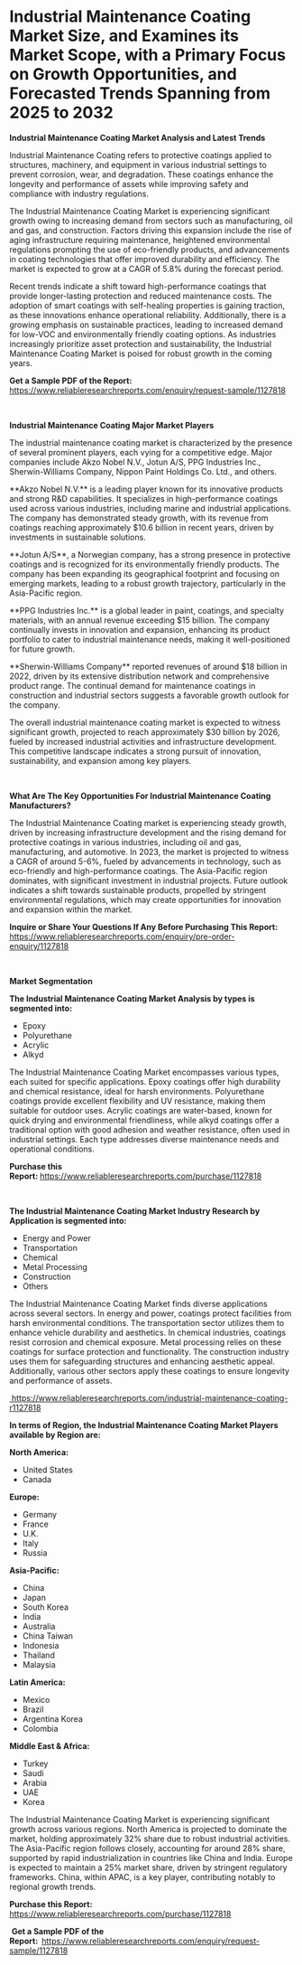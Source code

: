<p><h1>Industrial Maintenance Coating Market Size, and Examines its Market Scope, with a Primary Focus on Growth Opportunities, and Forecasted Trends Spanning from 2025 to 2032</h1></p><p><strong>Industrial Maintenance Coating Market Analysis and Latest Trends</strong></p>
<p><p>Industrial Maintenance Coating refers to protective coatings applied to structures, machinery, and equipment in various industrial settings to prevent corrosion, wear, and degradation. These coatings enhance the longevity and performance of assets while improving safety and compliance with industry regulations.</p><p>The Industrial Maintenance Coating Market is experiencing significant growth owing to increasing demand from sectors such as manufacturing, oil and gas, and construction. Factors driving this expansion include the rise of aging infrastructure requiring maintenance, heightened environmental regulations prompting the use of eco-friendly products, and advancements in coating technologies that offer improved durability and efficiency. The market is expected to grow at a CAGR of 5.8% during the forecast period.</p><p>Recent trends indicate a shift toward high-performance coatings that provide longer-lasting protection and reduced maintenance costs. The adoption of smart coatings with self-healing properties is gaining traction, as these innovations enhance operational reliability. Additionally, there is a growing emphasis on sustainable practices, leading to increased demand for low-VOC and environmentally friendly coating options. As industries increasingly prioritize asset protection and sustainability, the Industrial Maintenance Coating Market is poised for robust growth in the coming years.</p></p>
<p><strong>Get a Sample PDF of the Report:&nbsp;</strong> <a href="https://www.reliableresearchreports.com/enquiry/request-sample/1127818?utm_campaign=3097&utm_medium=2&utm_source=Github&utm_content=ia&utm_term=17042025&utm_id=industrial-maintenance-coating">https://www.reliableresearchreports.com/enquiry/request-sample/1127818</a></p>
<p>&nbsp;</p>
<p><strong>Industrial Maintenance Coating Major Market Players</strong></p>
<p><p>The industrial maintenance coating market is characterized by the presence of several prominent players, each vying for a competitive edge. Major companies include Akzo Nobel N.V., Jotun A/S, PPG Industries Inc., Sherwin-Williams Company, Nippon Paint Holdings Co. Ltd., and others. </p><p>**Akzo Nobel N.V.** is a leading player known for its innovative products and strong R&D capabilities. It specializes in high-performance coatings used across various industries, including marine and industrial applications. The company has demonstrated steady growth, with its revenue from coatings reaching approximately $10.6 billion in recent years, driven by investments in sustainable solutions.</p><p>**Jotun A/S**, a Norwegian company, has a strong presence in protective coatings and is recognized for its environmentally friendly products. The company has been expanding its geographical footprint and focusing on emerging markets, leading to a robust growth trajectory, particularly in the Asia-Pacific region.</p><p>**PPG Industries Inc.** is a global leader in paint, coatings, and specialty materials, with an annual revenue exceeding $15 billion. The company continually invests in innovation and expansion, enhancing its product portfolio to cater to industrial maintenance needs, making it well-positioned for future growth.</p><p>**Sherwin-Williams Company** reported revenues of around $18 billion in 2022, driven by its extensive distribution network and comprehensive product range. The continual demand for maintenance coatings in construction and industrial sectors suggests a favorable growth outlook for the company.</p><p>The overall industrial maintenance coating market is expected to witness significant growth, projected to reach approximately $30 billion by 2026, fueled by increased industrial activities and infrastructure development. This competitive landscape indicates a strong pursuit of innovation, sustainability, and expansion among key players.</p></p>
<p>&nbsp;</p>
<p><strong>What Are The Key Opportunities For Industrial Maintenance Coating Manufacturers?</strong></p>
<p><p>The Industrial Maintenance Coating market is experiencing steady growth, driven by increasing infrastructure development and the rising demand for protective coatings in various industries, including oil and gas, manufacturing, and automotive. In 2023, the market is projected to witness a CAGR of around 5-6%, fueled by advancements in technology, such as eco-friendly and high-performance coatings. The Asia-Pacific region dominates, with significant investment in industrial projects. Future outlook indicates a shift towards sustainable products, propelled by stringent environmental regulations, which may create opportunities for innovation and expansion within the market.</p></p>
<p><strong>Inquire or Share Your Questions If Any Before Purchasing This Report:</strong> <a href="https://www.reliableresearchreports.com/enquiry/pre-order-enquiry/1127818?utm_campaign=3097&utm_medium=2&utm_source=Github&utm_content=ia&utm_term=17042025&utm_id=industrial-maintenance-coating">https://www.reliableresearchreports.com/enquiry/pre-order-enquiry/1127818</a></p>
<p>&nbsp;</p>
<p><strong>Market Segmentation</strong></p>
<p><strong>The Industrial Maintenance Coating Market Analysis by types is segmented into:</strong></p>
<p><ul><li>Epoxy</li><li>Polyurethane</li><li>Acrylic</li><li>Alkyd</li></ul></p>
<p><p>The Industrial Maintenance Coating Market encompasses various types, each suited for specific applications. Epoxy coatings offer high durability and chemical resistance, ideal for harsh environments. Polyurethane coatings provide excellent flexibility and UV resistance, making them suitable for outdoor uses. Acrylic coatings are water-based, known for quick drying and environmental friendliness, while alkyd coatings offer a traditional option with good adhesion and weather resistance, often used in industrial settings. Each type addresses diverse maintenance needs and operational conditions.</p></p>
<p><strong>Purchase this Report:&nbsp;</strong><a href="https://www.reliableresearchreports.com/purchase/1127818?utm_campaign=3097&utm_medium=2&utm_source=Github&utm_content=ia&utm_term=17042025&utm_id=industrial-maintenance-coating">https://www.reliableresearchreports.com/purchase/1127818</a></p>
<p>&nbsp;</p>
<p><strong>The Industrial Maintenance Coating Market Industry Research by Application is segmented into:</strong></p>
<p><ul><li>Energy and Power</li><li>Transportation</li><li>Chemical</li><li>Metal Processing</li><li>Construction</li><li>Others</li></ul></p>
<p><p>The Industrial Maintenance Coating Market finds diverse applications across several sectors. In energy and power, coatings protect facilities from harsh environmental conditions. The transportation sector utilizes them to enhance vehicle durability and aesthetics. In chemical industries, coatings resist corrosion and chemical exposure. Metal processing relies on these coatings for surface protection and functionality. The construction industry uses them for safeguarding structures and enhancing aesthetic appeal. Additionally, various other sectors apply these coatings to ensure longevity and performance of assets.</p></p>
<p><a href="https://www.reliableresearchreports.com/industrial-maintenance-coating-r1127818?utm_campaign=3097&utm_medium=2&utm_source=Github&utm_content=ia&utm_term=17042025&utm_id=industrial-maintenance-coating">&nbsp;https://www.reliableresearchreports.com/industrial-maintenance-coating-r1127818</a></p>
<p><strong>In terms of Region, the Industrial Maintenance Coating Market Players available by Region are:</strong></p>
<p>
    <p> <strong> North America: </strong>
        <ul>
            <li>United States</li>
            <li>Canada</li>
        </ul>
        </p> 
    <p> <strong> Europe: </strong>
        <ul>
            <li>Germany</li>
            <li>France</li>
            <li>U.K.</li>
            <li>Italy</li>
            <li>Russia</li>
        </ul>
        </p> 
    <p> <strong> Asia-Pacific: </strong>
        <ul>
            <li>China</li>
            <li>Japan</li>
            <li>South Korea</li>
            <li>India</li>
            <li>Australia</li>
            <li>China Taiwan</li>
            <li>Indonesia</li>
            <li>Thailand</li>
            <li>Malaysia</li>
        </ul>
        </p> 
    <p> <strong> Latin America: </strong>
        <ul>
            <li>Mexico</li>
            <li>Brazil</li>
            <li>Argentina Korea</li>
            <li>Colombia</li>
        </ul>
        </p> 
    <p> <strong> Middle East & Africa: </strong>
        <ul>
            <li>Turkey</li>
            <li>Saudi</li>
            <li>Arabia</li>
            <li>UAE</li>
            <li>Korea</li>
        </ul>
    </p>
    </p>
<p><p>The Industrial Maintenance Coating Market is experiencing significant growth across various regions. North America is projected to dominate the market, holding approximately 32% share due to robust industrial activities. The Asia-Pacific region follows closely, accounting for around 28% share, supported by rapid industrialization in countries like China and India. Europe is expected to maintain a 25% market share, driven by stringent regulatory frameworks. China, within APAC, is a key player, contributing notably to regional growth trends.</p></p>
<p><strong>Purchase this Report: </strong><a href="https://www.reliableresearchreports.com/purchase/1127818?utm_campaign=3097&utm_medium=2&utm_source=Github&utm_content=ia&utm_term=17042025&utm_id=industrial-maintenance-coating">https://www.reliableresearchreports.com/purchase/1127818</a></p>
<p>&nbsp;<strong>Get a Sample PDF of the Report:&nbsp;&nbsp;</strong><a href="https://www.reliableresearchreports.com/enquiry/request-sample/1127818?utm_campaign=3097&utm_medium=2&utm_source=Github&utm_content=ia&utm_term=17042025&utm_id=industrial-maintenance-coating">https://www.reliableresearchreports.com/enquiry/request-sample/1127818</a></p>
<p><strong></strong></p>
<p><p></p><p></p><p></p></p>